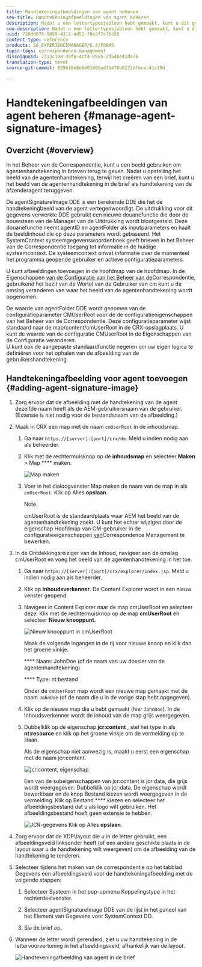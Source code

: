 ```yaml
---
title: Handtekeningafbeeldingen van agent beheren
seo-title: Handtekeningafbeeldingen van agent beheren
description: Nadat u een lettertypesjabloon hebt gemaakt, kunt u dit gebruiken om correspondentie te maken in AEM Forms door gegevens, inhoud en bijlagen te beheren.
seo-description: Nadat u een lettertypesjabloon hebt gemaakt, kunt u dit gebruiken om correspondentie te maken in AEM Forms door gegevens, inhoud en bijlagen te beheren.
uuid: 720dd075-9059-4311-ad52-70e2f7c76c58
content-type: reference
products: SG_EXPERIENCEMANAGER/6.4/FORMS
topic-tags: correspondence-management
discoiquuid: 7313c108-39fa-4cf4-8955-2d54be41d476
translation-type: tm+mt
source-git-commit: 835618e8e0d01905ad7b476b0172dfecec41cf9d

---
```



# Handtekeningafbeeldingen van agent beheren {#manage-agent-signature-images}

## Overzicht {#overview}

In het Beheer van de Correspondentie, kunt u een beeld gebruiken om agentenhandtekening in brieven terug te geven. Nadat u opstelling het beeld van de agentenhandtekening, terwijl het creëren van een brief, kunt u het beeld van de agentenhandtekening in de brief als handtekening van de afzenderagent teruggeven.

De agentSignatureImage DDE is een berekende DDE die het de handtekeningbeeld van de agent vertegenwoordigt. De uitdrukking voor dit gegevens verwerkte DDE gebruikt een nieuwe douanefunctie die door de bouwsteen van de Manager van de Uitdrukking wordt blootgesteld. Deze douanefunctie neemt agentID en agentFolder als inputparameters en haalt de beeldinhoud die op deze parameters wordt gebaseerd. Het SystemContext systeemgegevenswoordenboek geeft brieven in het Beheer van de Correspondentie toegang tot informatie in de huidige systeemcontext. De systeemcontext omvat informatie over de momenteel het programma geopende gebruiker en actieve configuratieparameters.

U kunt afbeeldingen toevoegen in de hoofdmap van de hoofdmap. In de Eigenschappen [van de Configuratie van het Beheer van de](/help/forms/using/cm-configuration-properties.md)Correspondentie, gebruikend het bezit van de Wortel van de Gebruiker van cm kunt u de omslag veranderen van waar het beeld van de agentenhandtekening wordt opgenomen.

De waarde van agentFolder DDE wordt genomen van de configuratieparameter CMUserRoot voor de de configuratieeigenschappen van het Beheer van de Correspondentie. Deze configuratieparameter wijst standaard naar de map/content/cmUserRoot in de CRX-opslagplaats. U kunt de waarde van de configuratie CMUserRoot in de Eigenschappen van de Configuratie veranderen.\
U kunt ook de aangepaste standaardfunctie negeren om uw eigen logica te definiëren voor het ophalen van de afbeelding van de gebruikershandtekening.

## Handtekeningafbeelding voor agent toevoegen {#adding-agent-signature-image}

1. Zorg ervoor dat de afbeelding met de handtekening van de agent dezelfde naam heeft als de AEM-gebruikersnaam van de gebruiker. (Extensie is niet nodig voor de bestandsnaam van de afbeelding.)
1. Maak in CRX een map met de naam `cmUserRoot` in de inhoudsmap.

   1. Ga naar `https://[server]:[port]/crx/de`. Meld u indien nodig aan als beheerder.

   1. Klik met de rechtermuisknop op de **inhoudsmap** en selecteer **Maken** > Map **** maken.

      ![Map maken](assets/1_createnode_cmuserroot.png)

   1. Voer in het dialoogvenster Map maken de naam van de map in als `cmUserRoot`. Klik op Alles **opslaan**.

      >[!NOTE]
      >
      >cmUserRoot is de standaardplaats waar AEM het beeld van de agentenhandtekening zoekt. U kunt het echter wijzigen door de eigenschap Hoofdmap van CM-gebruiker in de configuratieeigenschappen [van](/help/forms/using/cm-configuration-properties.md)Correspondence Management te bewerken.

1. In de Ontdekkingsreiziger van de Inhoud, navigeer aan de omslag cmUserRoot en voeg het beeld van de agentenhandtekening in het toe.

   1. Ga naar `https://[server]:[port]/crx/explorer/index.jsp`. Meld u indien nodig aan als beheerder.
   1. Klik op **Inhoudsverkenner**. De Content Explorer wordt in een nieuw venster geopend.
   1. Navigeer in Content Explorer naar de map cmUserRoot en selecteer deze. Klik met de rechtermuisknop op de map **cmUserRoot** en selecteer **Nieuw knooppunt**.

      ![Nieuw knooppunt in cmUserRoot](assets/2_cmuserroot_newnode.png)

      Maak de volgende ingangen in de rij voor nieuwe knoop en klik dan het groene vinkje.

      **** Naam: JohnDoe (of de naam van uw dossier van de agentenhandtekening)

      **** Type: nt:bestand

      Onder de `cmUserRoot` map wordt een nieuwe map gemaakt met de naam `JohnDoe` (of de naam die u in de vorige stap hebt opgegeven).

   1. Klik op de nieuwe map die u hebt gemaakt (hier `JohnDoe`). In de Inhoudsverkenner wordt de inhoud van de map grijs weergegeven.

   1. Dubbelklik op de eigenschap **jcr:content** , stel het type in als **nt:resource** en klik op het groene vinkje om de vermelding op te slaan.

      Als de eigenschap niet aanwezig is, maakt u eerst een eigenschap met de naam jcr:content.

      ![jcr:content, eigenschap](assets/3_jcrcontentntresource.png)

      Een van de subeigenschappen van jcr:content is jcr:data, die grijs wordt weergegeven. Dubbelklik op jcr:data. De eigenschap wordt bewerkbaar en de knop Bestand kiezen wordt weergegeven in de vermelding. Klik op Bestand **** kiezen en selecteer het afbeeldingsbestand dat u als logo wilt gebruiken. Het afbeeldingsbestand hoeft geen extensie te hebben.

      ![JCR-gegevens](assets/5_jcrdata.png)
   Klik op Alles **opslaan**.

1. Zorg ervoor dat de XDP\layout die u in de letter gebruikt, een afbeeldingsveld linksonder heeft (of een andere geschikte plaats in de layout waar u de handtekening wilt weergeven) om de afbeelding van de handtekening te renderen.
1. Selecteer tijdens het maken van de correspondentie op het tabblad Gegevens een afbeeldingsveld voor de handtekeningafbeelding met de volgende stappen:

   1. Selecteer Systeem in het pop-upmenu Koppelingstype in het rechterdeelvenster.

   1. Selecteer agentSignatureImage DDE van de lijst in het paneel van het Element van Gegevens voor SystemContext DD.

   1. Sla de brief op.

1. Wanneer de letter wordt gerenderd, ziet u uw handtekening in de lettervoorvertoning in het afbeeldingsveld, afhankelijk van de layout.

   ![Handtekeningafbeelding van agent in de brief](assets/letterwithsignature.png)

